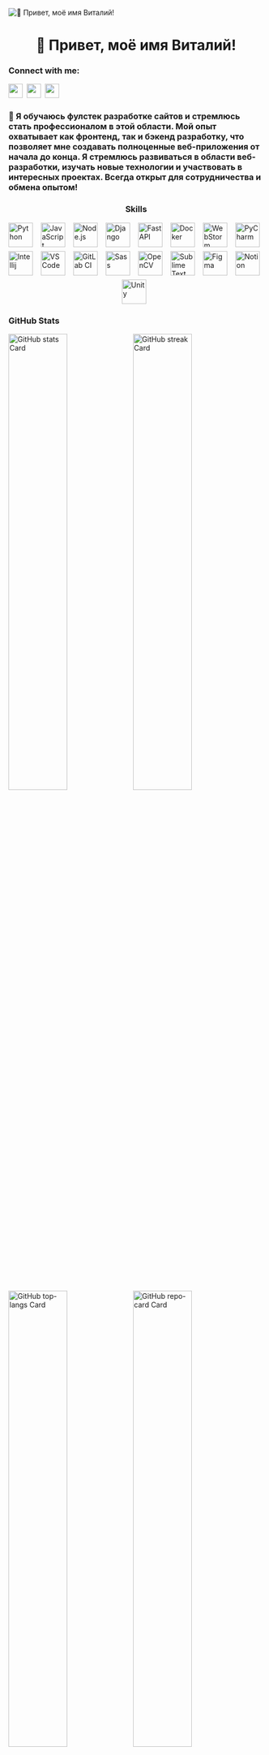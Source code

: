 ![👋 Привет, моё имя Виталий!](https://user-images.githubusercontent.com/10498744/210012254-234538ff-d198-48aa-8964-37e6fd45d227.gif)

<div id="toc">
  <ul align="center" style="list-style: none">
    <summary>
      <h1>
        👋 Привет, моё имя Виталий!
      </h1>
    </summary>
  </ul>
</div>

**<h3 align="left">Connect with me:</h3>** 
<p align="left"><a href="https://github.com/sushilmagare10" target="_blank"><img src="https://img.shields.io/badge/GitHub-100000?logo=github&logoColor=white" height="28" style="margin-right: 4px"></a> <a href="https://www.linkedin.com/in/sushil-magare" target="_blank"><img src="https://img.shields.io/badge/LinkedIn-0077B5?logo=linkedin&logoColor=white" height="28" style="margin-right: 4px"></a> <a href="https://twitter.com/Sushil__SM" target="_blank"><img src="https://img.shields.io/badge/Twitter-000000?logo=X&logoColor=white" height="28" style="margin-right: 4px"></a></p>

 **<h3 align="left">🚀 Я обучаюсь фулстек разработке сайтов и стремлюсь стать профессионалом в этой области. Мой опыт охватывает как фронтенд, так и бэкенд разработку, что позволяет мне создавать полноценные веб-приложения от начала до конца. Я стремлюсь развиваться в области веб-разработки, изучать новые технологии и участвовать в интересных проектах. Всегда открыт для сотрудничества и обмена опытом!</h3>**

 **<h3 align="center">Skills</h3>**

<div style="display: flex; flex-wrap: wrap; gap: 8px; justify-content: center;"><img src="https://skillicons.dev/icons?i=python" height="48" alt="Python" style="margin-right: 8px"> <img src="https://skillicons.dev/icons?i=javascript" height="48" alt="JavaScript" style="margin-right: 8px"> <img src="https://skillicons.dev/icons?i=nodejs" height="48" alt="Node.js" style="margin-right: 8px"> <img src="https://skillicons.dev/icons?i=django" height="48" alt="Django" style="margin-right: 8px"> <img src="https://skillicons.dev/icons?i=fastapi" height="48" alt="FastAPI" style="margin-right: 8px"> <img src="https://skillicons.dev/icons?i=docker" height="48" alt="Docker" style="margin-right: 8px"> <img src="https://skillicons.dev/icons?i=webstorm" height="48" alt="WebStorm" style="margin-right: 8px"> <img src="https://skillicons.dev/icons?i=pycharm" height="48" alt="PyCharm" style="margin-right: 8px"> <img src="https://skillicons.dev/icons?i=idea" height="48" alt="Intellij" style="margin-right: 8px"> <img src="https://skillicons.dev/icons?i=vscode" height="48" alt="VSCode" style="margin-right: 8px"> <img src="https://skillicons.dev/icons?i=gitlab" height="48" alt="GitLab CI" style="margin-right: 8px"> <img src="https://skillicons.dev/icons?i=sass" height="48" alt="Sass" style="margin-right: 8px"> <img src="https://skillicons.dev/icons?i=opencv" height="48" alt="OpenCV" style="margin-right: 8px"> <img src="https://skillicons.dev/icons?i=sublime" height="48" alt="Sublime Text" style="margin-right: 8px"> <img src="https://skillicons.dev/icons?i=figma" height="48" alt="Figma" style="margin-right: 8px"> <img src="https://skillicons.dev/icons?i=notion" height="48" alt="Notion" style="margin-right: 8px"> <img src="https://skillicons.dev/icons?i=unity" height="48" alt="Unity" style="margin-right: 8px"></div>

 **<h3 align="left">GitHub Stats</h3>**

<p align="left">
  <img width="48%" src="https://github-readme-stats.vercel.app/api?username=vintlgvard&theme=react&hide_title=false&hide_rank=false&show_icons=false&include_all_commits=false&count_private=true&line_height=23&locale=ru" alt="GitHub stats Card" />
  <img width="48%" src="https://streak-stats.demolab.com/?user=vintlgvard&theme=react&hide_border=false&date_format=M+j%5B%2C+Y%5D&mode=weekly&hide_total_contributions=false&hide_current_streak=false&hide_longest_streak=false&card_height=200&locale=ru" alt="GitHub streak Card" />
</p>

<p align="left">
  <img width="48%" src="https://github-readme-stats.vercel.app/api/top-langs?username=vintlgvard&theme=react&hide_title=false&layout=compact&langs_count=6&hide_progress=false&card_width=400&locale=ru" alt="GitHub top-langs Card" />
  <img width="48%" src="https://github-readme-stats.vercel.app/api/pin/?username=vintlgvard&repo=HuntCity&show_owner=true&title_color=fff&text_color=fff&icon_color=fff&locale=ru&theme=react" alt="GitHub repo-card Card" />
</p>
